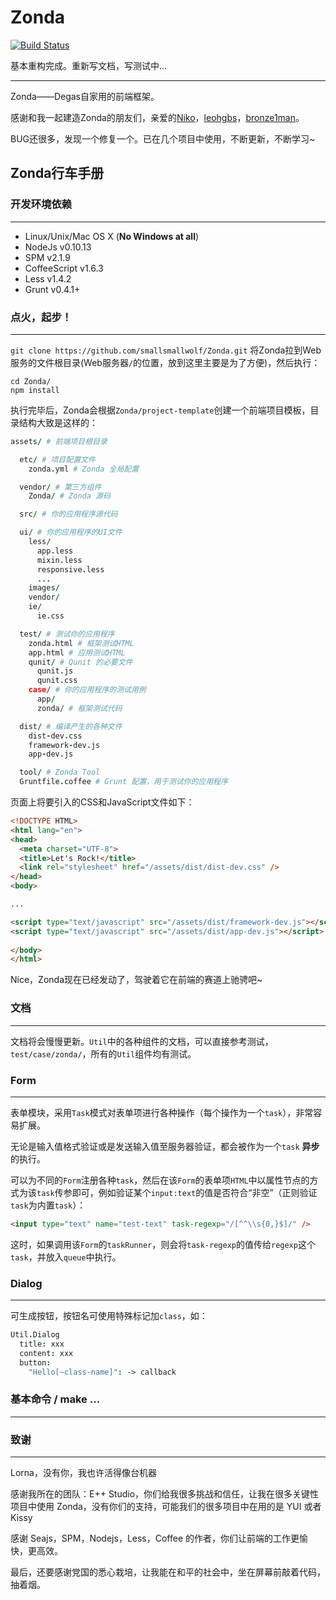 # Zonda

[![Build Status](https://travis-ci.org/smallsmallwolf/Zonda.png?branch=master)](https://travis-ci.org/smallsmallwolf/Zonda)

基本重构完成。重新写文档，写测试中...

- - -

Zonda——Degas自家用的前端框架。

感谢和我一起建造Zonda的朋友们，亲爱的[Niko](http://niko-blog.com/)，[leohgbs](https://github.com/leohgbs)，[bronze1man](http://bs.ikm.me/)。

BUG还很多，发现一个修复一个。已在几个项目中使用，不断更新，不断学习~

## Zonda行车手册

### 开发环境依赖
- - -
- Linux/Unix/Mac OS X (**No Windows at all**)
- NodeJs v0.10.13
- SPM v2.1.9
- CoffeeScript v1.6.3
- Less v1.4.2
- Grunt v0.4.1+


### 点火，起步！
- - -

`git clone https://github.com/smallsmallwolf/Zonda.git` 将Zonda拉到Web服务的文件根目录(Web服务器`/`的位置，放到这里主要是为了方便)，然后执行：

```shell
cd Zonda/
npm install
```

执行完毕后，Zonda会根据`Zonda/project-template`创建一个前端项目模板，目录结构大致是这样的：

```coffeescript
assets/ # 前端项目根目录

  etc/ # 项目配置文件  
    zonda.yml # Zonda 全局配置

  vendor/ # 第三方组件
    Zonda/ # Zonda 源码

  src/ # 你的应用程序源代码 

  ui/ # 你的应用程序的UI文件
    less/
      app.less
      mixin.less
      responsive.less
      ...
    images/
    vendor/
    ie/
      ie.css      

  test/ # 测试你的应用程序
    zonda.html # 框架测试HTML
    app.html # 应用测试HTML
    qunit/ # Qunit 的必要文件
      qunit.js
      qunit.css
    case/ # 你的应用程序的测试用例
      app/
      zonda/ # 框架测试代码

  dist/ # 编译产生的各种文件
    dist-dev.css
    framework-dev.js
    app-dev.js   

  tool/ # Zonda Tool
  Gruntfile.coffee # Grunt 配置，用于测试你的应用程序
```

页面上将要引入的CSS和JavaScript文件如下：

```html
<!DOCTYPE HTML>
<html lang="en">
<head>
  <meta charset="UTF-8">
  <title>Let's Rock!</title>
  <link rel="stylesheet" href="/assets/dist/dist-dev.css" />
</head>
<body>

... 

<script type="text/javascript" src="/assets/dist/framework-dev.js"></script>
<script type="text/javascript" src="/assets/dist/app-dev.js"></script>
  
</body>
</html>
```

Nice，Zonda现在已经发动了，驾驶着它在前端的赛道上驰骋吧~

### 文档
- - -
文档将会慢慢更新。`Util`中的各种组件的文档，可以直接参考测试，`test/case/zonda/`，所有的`Util`组件均有测试。

### Form
- - -
表单模块，采用`Task`模式对表单项进行各种操作（每个操作为一个`task`），非常容易扩展。

无论是输入值格式验证或是发送输入值至服务器验证，都会被作为一个`task` **异步** 的执行。

可以为不同的`Form`注册各种`task`，然后在该`Form`的表单项`HTML`中以属性节点的方式为该`task`传参即可，例如验证某个`input:text`的值是否符合“非空”（正则验证`task`为内置`task`）：

```html
<input type="text" name="test-text" task-regexp="/[^^\\s{0,}$]/" />
```

这时，如果调用该`Form`的`taskRunner`，则会将`task-regexp`的值传给`regexp`这个`task`，并放入`queue`中执行。

### Dialog
- - -
可生成按钮，按钮名可使用特殊标记加`class`，如：

```coffee
Util.Dialog
  title: xxx
  content: xxx
  button:
    "Hello[~class-name]": -> callback
```

### 基本命令 / make ...
- - -

### 致谢
- - -
Lorna，没有你，我也许活得像台机器

感谢我所在的团队：E++ Studio，你们给我很多挑战和信任，让我在很多关键性项目中使用 Zonda，没有你们的支持，可能我们的很多项目中在用的是 YUI 或者 Kissy

感谢 Seajs，SPM，Nodejs，Less，Coffee 的作者，你们让前端的工作更愉快，更高效。

最后，还要感谢党国的悉心栽培，让我能在和平的社会中，坐在屏幕前敲着代码，抽着烟。
